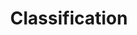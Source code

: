 ---
layout: posts_by_category
categories: Classifier
title: Classification
permalink: /category/Classifier/
---